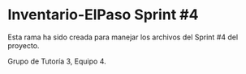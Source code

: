 # Inventario-ElPaso Sprint #4

Esta rama ha sido creada para manejar los archivos del Sprint #4 del proyecto. 

Grupo de Tutoría 3, Equipo 4.
